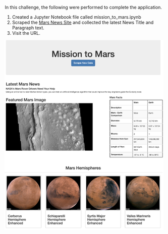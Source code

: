 In this challenge, the following were performed to complete the application.

1. Created a Jupyter Notebook file called mission_to_mars.ipynb
2. Scraped the [Mars News Site](https://redplanetscience.com/) and collected the latest News Title and Paragraph text.
3. Visit the URL.

![final_app_part1.png](Images/final_app.png)

